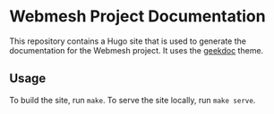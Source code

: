 # Webmesh Project Documentation

This repository contains a Hugo site that is used to generate the documentation for the Webmesh project.
It uses the [geekdoc](https://geekdocs.de) theme.

## Usage

To build the site, run `make`.
To serve the site locally, run `make serve`.
